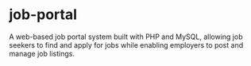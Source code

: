 # job-portal
A web-based job portal system built with PHP and MySQL, allowing job seekers to find and apply for jobs while enabling employers to post and manage job listings.
